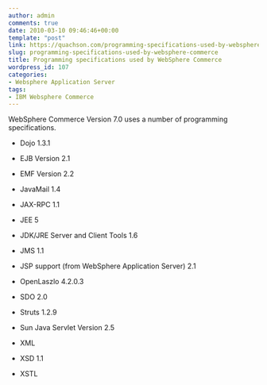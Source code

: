 ```yaml
---
author: admin
comments: true
date: 2010-03-10 09:46:46+00:00
template: "post"
link: https://quachson.com/programming-specifications-used-by-websphere-commerce/
slug: programming-specifications-used-by-websphere-commerce
title: Programming specifications used by WebSphere Commerce
wordpress_id: 107
categories:
- Websphere Application Server
tags:
- IBM Websphere Commerce
---
```




WebSphere Commerce Version 7.0 uses a number of programming specifications.






	
  * Dojo 1.3.1

	
  * EJB Version 2.1

	
  * EMF Version 2.2

	
  * JavaMail 1.4

	
  * JAX-RPC 1.1

	
  * JEE 5

	
  * JDK/JRE Server and Client Tools 1.6

	
  * JMS 1.1

	
  * JSP support (from WebSphere Application Server) 2.1

	
  * OpenLaszlo 4.2.0.3

	
  * SDO 2.0

	
  * Struts 1.2.9

	
  * Sun Java Servlet Version 2.5

	
  * XML

	
  * XSD 1.1

	
  * XSTL






